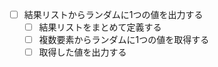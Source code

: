 - [ ] 結果リストからランダムに1つの値を出力する
    - [ ] 結果リストをまとめて定義する
    - [ ] 複数要素からランダムに1つの値を取得する
    - [ ] 取得した値を出力する